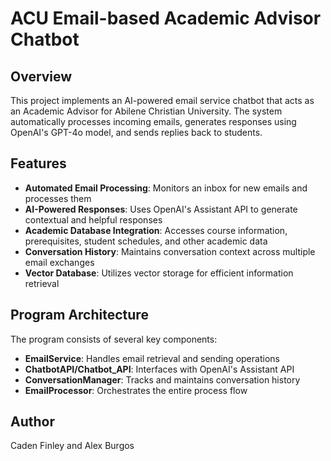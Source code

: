 # ACU Email-based Academic Advisor Chatbot

## Overview

This project implements an AI-powered email service chatbot that acts as an Academic Advisor for Abilene Christian University. The system automatically processes incoming emails, generates responses using OpenAI's GPT-4o model, and sends replies back to students.

## Features

- **Automated Email Processing**: Monitors an inbox for new emails and processes them
- **AI-Powered Responses**: Uses OpenAI's Assistant API to generate contextual and helpful responses
- **Academic Database Integration**: Accesses course information, prerequisites, student schedules, and other academic data
- **Conversation History**: Maintains conversation context across multiple email exchanges
- **Vector Database**: Utilizes vector storage for efficient information retrieval

## Program Architecture

The program consists of several key components:

- **EmailService**: Handles email retrieval and sending operations
- **ChatbotAPI/Chatbot_API**: Interfaces with OpenAI's Assistant API
- **ConversationManager**: Tracks and maintains conversation history
- **EmailProcessor**: Orchestrates the entire process flow

## Author
Caden Finley and Alex Burgos

